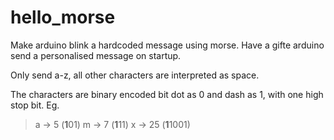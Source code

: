 # hello_morse

Make arduino blink a hardcoded message using morse. Have a gifte arduino send a personalised message on startup.

Only send a-z, all other characters are interpreted as space.

The characters are binary encoded bit dot as 0 and dash as 1, with one high stop bit. Eg.

> a -> 5 (**1**01)
> m -> 7 (**1**11)
> x -> 25 (**1**1001)

